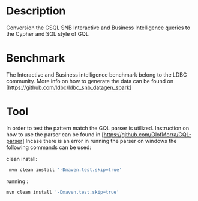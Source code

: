 # Description
Conversion the GSQL SNB Interactive and Business Intelligence queries to the Cypher and SQL style of GQL

# Benchmark
The Interactive and Business intelligence benchmark belong to the LDBC community. More info on how to generate the data can be found on [https://github.com/ldbc/ldbc_snb_datagen_spark]

# Tool
In order to test the pattern match the GQL parser is utilized. Instruction on how to use the parser can be found in [https://github.com/OlofMorra/GQL-parser]
Incase there is an error in running the parser on windows the following commands can be used:

clean install:
```powershell
 mvn clean install '-Dmaven.test.skip=true' 
```

running :
```powershell
mvn clean install '-Dmaven.test.skip=true'
```
